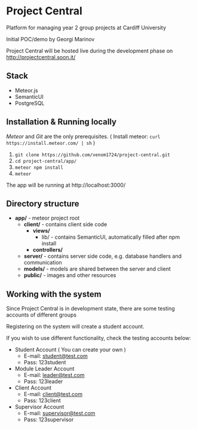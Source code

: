 # Project Central
Platform for managing year 2 group projects at Cardiff University

Initial POC/demo by Georgi Marinov

Project Central will be hosted live during the development phase on http://projectcentral.soon.it/

## Stack
* Meteor.js
* SemanticUI
* PostgreSQL

## Installation & Running locally
*Meteor* and *Git* are the only prerequisites. ( Install meteor: `curl https://install.meteor.com/ | sh` )
1. `git clone https://github.com/venom1724/project-central.git`
2. `cd project-central/app/`
3. `meteor npm install`
4. `meteor`

The app will be running at http://localhost:3000/

## Directory structure 
* **app/**  -  meteor project root
  * **client/** - contains client side code
    * **views/**
      * lib/ - contains SemanticUI, automatically filled after npm install 
    * **controllers/**
  * **server/** - contains server side code, e.g. database handlers and communication
  * **models/** - models are shared between the server and client
  * **public/** - images and other resources

## Working with the system
Since Project Central is in development state, there are some testing accounts of different groups

Registering on the system will create a student account.

If you wish to use different functionality, check the testing accounts below:

* Student Account ( You can create your own )
  * E-mail: student@test.com
  * Pass:   123student
* Module Leader Account
  * E-mail: leader@test.com
  * Pass:   123leader
* Client Account
  * E-mail: client@test.com
  * Pass:   123client
* Supervisor Account
  * E-mail: supervisor@test.com
  * Pass:   123supervisor

